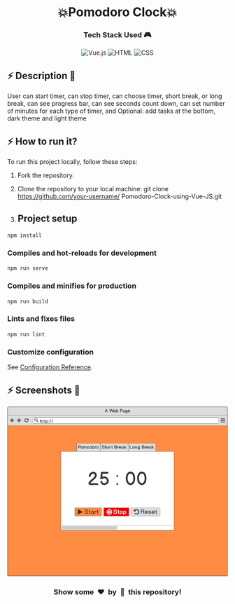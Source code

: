 <h1 align='center'><b>💥Pomodoro Clock💥</b></h1>

<!-- ----------------------------------------------------------------------------------------------------- -->

<h3 align='center'>Tech Stack Used 🎮</h3>
<!-- enlist all the technologies used to create this project from them (Remove comment using 'ctrl+z' or 'command+z') -->

<div align='center'>

![Vue.js](https://img.shields.io/badge/vuejs-%2335495e.svg?style=for-the-badge&logo=vuedotjs&logoColor=%234FC08D)
  ![HTML](https://img.shields.io/badge/html5-%23E34F26.svg?style=for-the-badge&logo=html5&logoColor=white)
  ![CSS](https://img.shields.io/badge/css3-%231572B6.svg?style=for-the-badge&logo=css3&logoColor=white)
</div>


<!----------------------------------------------------------------------------------------------------------->

## ⚡ Description 📃

<div>
  <!-- <p>Add Description of the project</p> -->
    <p>User can start timer, can stop timer, can choose timer, short break, or long break, can see progress bar, can see seconds count down, can set number of minutes for each type of timer, and Optional: add tasks at the bottom, dark theme and light theme</p>
</div>

<!-- -------------------------------------------------------------------------------------------------------------- -->

## ⚡ How to run it? 

<!-- Add steps how to run this project -->
<p>
To run this project locally, follow these steps:

1. Fork the repository.

2. Clone the repository to your local machine:
    git clone https://github.com/your-username/
    Pomodoro-Clock-using-Vue-JS.git

3. ## Project setup
```
npm install
```

### Compiles and hot-reloads for development
```
npm run serve
```

### Compiles and minifies for production
```
npm run build
```

### Lints and fixes files
```
npm run lint
```

### Customize configuration
See [Configuration Reference](https://cli.vuejs.org/config/).

</p>

<!-- -------------------------------------------------------------------------------------------------------------- -->

## ⚡ Screenshots 📸

<img src="sceenshot.webp">


<!-- ----------------------------------------------------------------------------------------------------- -->


<h3 align="center">Show some &nbsp;❤️&nbsp; by &nbsp;🌟&nbsp; this repository!</h3>

